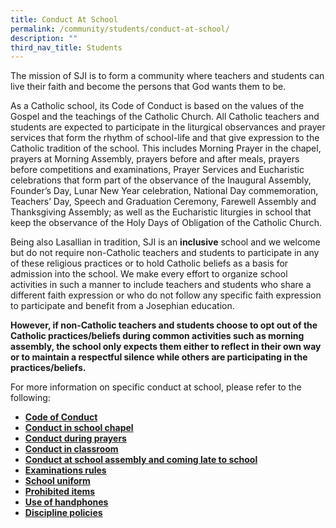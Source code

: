 ```yaml
---
title: Conduct At School
permalink: /community/students/conduct-at-school/
description: ""
third_nav_title: Students
---
```

The mission of SJI is to form a community where teachers and students can live their faith and become the persons that God wants them to be.

As a Catholic school, its Code of Conduct is based on the values of the Gospel and the teachings of the Catholic Church. All Catholic teachers and students are expected to participate in the liturgical observances and prayer services that form the rhythm of school-life and that give expression to the Catholic tradition of the school. This includes Morning Prayer in the chapel, prayers at Morning Assembly, prayers before and after meals, prayers before competitions and examinations, Prayer Services and Eucharistic celebrations that form part of the observance of the Inaugural Assembly, Founder’s Day, Lunar New Year celebration, National Day commemoration, Teachers’ Day, Speech and Graduation Ceremony, Farewell Assembly and Thanksgiving Assembly; as well as the Eucharistic liturgies in school that keep the observance of the Holy Days of Obligation of the Catholic Church.

Being also Lasallian in tradition, SJI is an **inclusive** school and we welcome but do not require non-Catholic teachers and students to participate in any of these religious practices or to hold Catholic beliefs as a basis for admission into the school. We make every effort to organize school activities in such a manner to include teachers and students who share a different faith expression or who do not follow any specific faith expression to participate and benefit from a Josephian education.

**However, if non-Catholic teachers and students choose to opt out of the Catholic practices/beliefs during common activities such as morning assembly, the school only expects them either to reflect in their own way or to maintain a respectful silence while others are participating in the practices/beliefs.**

For more information on specific conduct at school, please refer to the following:

*   [**Code of Conduct**](/community/students/conduct-at-school/code-of-conduct)
*   [**Conduct in school chapel**](/community/students/conduct-at-school/conduct-in-school-chapel)
*   [**Conduct during prayers**](/community/students/conduct-at-school/conduct-during-prayers)
*   [**Conduct in classroom**](/community/students/conduct-at-school/conduct-in-classrooms)
*   [**Conduct at school assembly and coming late to school**](/community/students/conduct-at-school/conduct-at-assembly-n-latecoming)
*   [**Examinations rules**](/community/students/conduct-at-school/examinations-rules)
*   [**School uniform**](/community/students/conduct-at-school/school-uniform)  
*   [**Prohibited items**](/community/students/conduct-at-school/prohibited-items)
*   [**Use of handphones**](/community/students/conduct-at-school/use-of-digital-devices-and-handphones)
*   [**Discipline policies**](/community/students/conduct-at-school/discipline-policies)